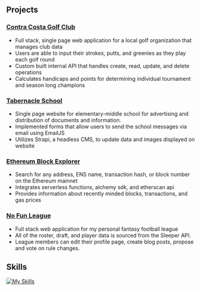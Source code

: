 ## Projects
### [Contra Costa Golf Club](https://ccgc.vercel.app)
- Full stack, single page web application for a local golf organization that manages club data
- Users are able to input their strokes, putts, and greenies as they play each golf round
- Custom built internal API that handles create, read, update, and delete operations 
- Calculates handicaps and points for determining individual tournament and season long champions

### [Tabernacle School](https://www.tabernacle.school)
- Single page website for elementary-middle school for advertising and distribution of documents and information.
- Implemented forms that allow users to send the school messages via email using EmailJS
- Utilizes Strapi, a headless CMS, to update data and images displayed on website

### [Ethereum Block Explorer](https://etherspect.vercel.app/)
- Search for any address, ENS name, transaction hash, or block number on the Ethereum mainnet
- Integrates serverless functions, alchemy sdk, and etherscan api
- Provides information about recently minded blocks, transactions, and gas prices

### [No Fun League](https://no-fun-league.up.railway.app/)
- Full stack web application for my personal fantasy football league
- All of the roster, draft, and player data is sourced from the Sleeper API.
- League members can edit their profile page, create blog posts, propose and vote on rule changes. 


## Skills

[![My Skills](https://skillicons.dev/icons?i=js,ts,py,solidity,react,nextjs,vercel,nodejs,express,postgres,django,linux,bash,git,github,docker,md,mongodb,aws,html,css,sass,tailwind,materialui,bootstrap)](https://skillicons.dev)
 

